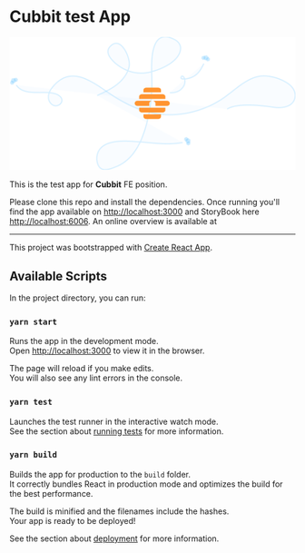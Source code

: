 # Cubbit test App

<div align="center">
    <img  src='./src/assets/svgs/swarn.svg' />
</div>

This is the test app for **Cubbit** FE position.

Please clone this repo and install the dependencies.
Once running you'll find the app available on [http://localhost:3000](http://localhost:3000) and StoryBook here [http://localhost:6006](http://localhost:6006/?path=/story/base-button--button).
An online overview is available at

---

This project was bootstrapped with [Create React App](https://github.com/facebook/create-react-app).

## Available Scripts

In the project directory, you can run:

### `yarn start`

Runs the app in the development mode.\
Open [http://localhost:3000](http://localhost:3000) to view it in the browser.

The page will reload if you make edits.\
You will also see any lint errors in the console.

### `yarn test`

Launches the test runner in the interactive watch mode.\
See the section about [running tests](https://facebook.github.io/create-react-app/docs/running-tests) for more information.

### `yarn build`

Builds the app for production to the `build` folder.\
It correctly bundles React in production mode and optimizes the build for the best performance.

The build is minified and the filenames include the hashes.\
Your app is ready to be deployed!

See the section about [deployment](https://facebook.github.io/create-react-app/docs/deployment) for more information.
